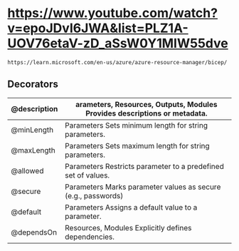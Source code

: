 # https://www.youtube.com/watch?v=epoJDvI6JWA&list=PLZ1A-UOV76etaV-zD_aSsW0Y1MIW55dve
```
https://learn.microsoft.com/en-us/azure/azure-resource-manager/bicep/
```
## Decorators
| @description                     | arameters, Resources, Outputs, Modules	Provides descriptions or metadata.                          |
|----------------------------|-----------------------------------------|
| @minLength  | Parameters	Sets minimum length for string parameters. |
| @maxLength	 | Parameters	Sets maximum length for string parameters. |
| @allowed	| Parameters	Restricts parameter to a predefined set of values. |
| @secure | Parameters	Marks parameter values as secure (e.g., passwords) |
| @default | Parameters	Assigns a default value to a parameter. |
| @dependsOn | Resources, Modules	Explicitly defines dependencies.|

